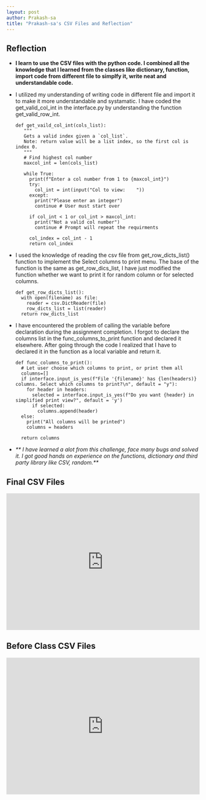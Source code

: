 ```yaml
---
layout: post
author: Prakash-sa
title: "Prakash-sa's CSV Files and Reflection"
---
```



## Reflection

- **I learn to use the CSV files with the python code. I combined all the knowledge that I learned from the classes like dictionary, function, import code from different file to simplfy it, write neat and understandable code.**


- I utilized my understanding of writing code in different file and import it to make it more understandable and systamatic. I have coded the get_valid_col_int in the interface.py by understanding the function get_valid_row_int.
   ```
   def get_vaild_col_int(cols_list):
      """
      Gets a valid index given a `col_list`.
      Note: return value will be a list index, so the first col is index 0.
      """
      # Find highest col number
      maxcol_int = len(cols_list)

      while True:
        print(f"Enter a col number from 1 to {maxcol_int}")
        try:
          col_int = int(input("Col to view:    "))
        except:
          print("Please enter an integer")
          continue # User must start over

        if col_int < 1 or col_int > maxcol_int:
          print("Not a valid col number")
          continue # Prompt will repeat the requirments

        col_index = col_int - 1
        return col_index

     ```
   
   
- I used the knowledge of reading the csv file from get_row_dicts_list() function to implement the Select columns to print menu. The base of the function is the same as get_row_dics_list, I have just modified the function whether we want to print it for random column or for selected columns.

    ```
    def get_row_dicts_list():
      with open(filename) as file:
        reader = csv.DictReader(file)
        row_dicts_list = list(reader)
      return row_dicts_list
     ```


- I have encountered the problem of calling the variable before declaration during the assignment completion. I forgot to declare the columns list in the func_columns_to_print function and declared it elsewhere. After going through the code I realized that I have to declared it in the function as a local variable and return it.
    ```
    def func_columns_to_print():
      # Let user choose which columns to print, or print them all
      columns=[]
      if interface.input_is_yes(f"File '{filename}' has {len(headers)} columns. Select which columns to print?\n", default = "y"):
        for header in headers:
          selected = interface.input_is_yes(f"Do you want {header} in simplified print view?", default = 'y')
          if selected:
            columns.append(header)
      else:
        print("All columns will be printed")
        columns = headers

      return columns
    ```


- _** I have learned a alot from this challenge, face many bugs and solved it. I got good hands on experience on the functions, dictionary and third party library like CSV, random.**_

## Final CSV Files

<iframe src="https://trinket.io/embed/python3/fcb3dd4af5" width="100%" height="356" frameborder="0" marginwidth="0" marginheight="0" allowfullscreen></iframe>

## Before Class CSV Files

<iframe src="https://trinket.io/embed/python3/df6a462f62" width="100%" height="356" frameborder="0" marginwidth="0" marginheight="0" allowfullscreen></iframe>
